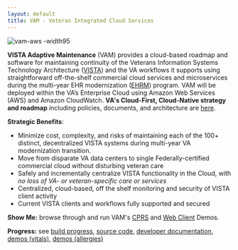 ```yaml
---
layout: default
title: VAM - Veteran Integrated Cloud Services
---
```


![vam-aws -width95](assets/vam-aws-main-20180615c.png)


__VISTA Adaptive Maintenance__ (VAM) provides a cloud-based roadmap and software for maintaining continuity of the Veterans Information Systems Technology Architecture ([VISTA](https://en.wikipedia.org/wiki/VistA)) and the VA workflows it supports using straightforward off-the-shelf commercial cloud services and microservices during the multi-year EHR modernization ([EHRM](https://www.fedscoop.com/va-cio-expect-another-10-years-vista-facilities-new-ehr-rollout/)) program. VAM will be deployed within the VA’s Enterprise Cloud using Amazon Web Services (AWS) and Amazon CloudWatch.  __VA's Cloud-First, Cloud-Native strategy and roadmap__ including policies, documents, and architecture are [here](/va-cloud). 


__Strategic Benefits__:
  * Minimize cost, complexity, and risks of maintaining each of the 100+ distinct, decentralized VISTA systems during multi-year VA modernization transition.
  * Move from disparate VA data centers to single Federally-certified commercial cloud without disturbing veteran care
  * Safely and incrementally centralize VISTA functionality in the Cloud, with *no loss of VA- or veteran-specific care or services*
  * Centralized, cloud-based, off the shelf monitoring and security of VISTA client activity
  * Current VISTA clients and workflows fully supported and secured

__Show Me:__ browse through and run VAM's [CPRS](/builds/build1_1/demo/) and [Web Client](/builds/buildWeb1/demo/) Demos.

__Progress:__ see [build progress](builds/), [source code](artifacts/sourcecode/), [developer documentation](artifacts/devdocs/), [demos (vitals)](artifacts/demo/vitals/), [demos (allergies)](artifacts/demo/allergy/)






